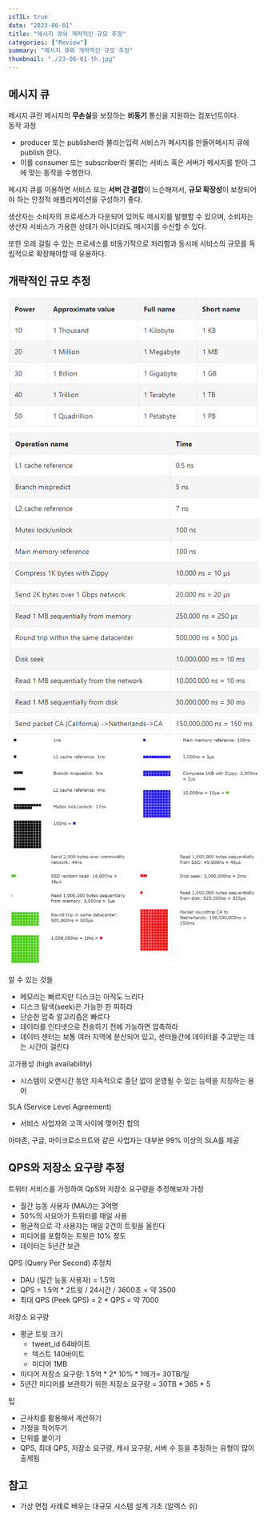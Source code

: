 ```yaml
---
isTIL: true
date: "2023-06-01"
title: "메시지 큐와 개략적인 규모 추정"
categories: ["Review"]
summary: "메시지 큐와 개략적인 규모 추정"
thumbnail: "./23-06-01-th.jpg"
---
```



## 메시지 큐
메시지 큐란 메시지의 **무손실**을 보장하는 **비동기** 통신을 지원하는 컴포넌트이다.  
동작 과정
- producer 또는 publisher라 불리는입력 서비스가 메시지를 만들어메시지 큐에 publish 한다.
- 이를 consumer 또는 subscriber라 불리는 서비스 혹은 서버가 메시지를 받아 그에 맞는 동작을 수행한다.

메시지 큐를 이용하면 서비스 또는 **서버 간 결합**이 느슨해져서, **규모 확장성**이 보장되어야 하는 안정적 애플리케이션을 구성하기 좋다.  

생산자는 소비자의 프로세스가 다운되어 있어도 메시지를 발행할 수 있으며, 소비자는 생산자 서비스가 가용한 상태가 아니더라도 메시지를 수신할 수 있다.  

또한 오래  걸릴 수 있는 프로세스를 비동기적으로 처리함과 동시에 서비스의 규모를 독립적으로 확장해야할 때 유용하다.  

## 개략적인 규모 추정
![1](./23-06-01/1.png "https://bytebytego.com/courses/system-design-interview/back-of-the-envelope-estimation")
![1](./23-06-01/2.png "https://bytebytego.com/courses/system-design-interview/back-of-the-envelope-estimation")
![1](./23-06-01/3.png "https://bytebytego.com/courses/system-design-interview/back-of-the-envelope-estimation")



알 수 있는 것들
- 메모리는 빠르지만 디스크는 아직도 느리다
- 디스크 탐색(seek)은 가능한 한 피하라
- 단순한 압축 알고리즘은 빠르다
- 데이터를 인터넷으로 전송하기 전에 가능하면 압축하라
- 데이터 센터는 보통 여러 지역에 분산되어 있고, 센터들간에 데이터를 주고받는 데는 시간이 걸린다

고가용성 (high availability)
- 시스템이 오랜시간 동안 지속적으로 중단 없이 운영될 수 있는 능력을 지칭하는 용어
  
SLA (Service Level Agreement)
- 서비스 사업자와 고객 사이에 맺어진 합의

아마존, 구글, 마이크로소프트와 같은 사업자는 대부분 99% 이상의 SLA를 제공


## QPS와 저장소 요구량 추정
트위터 서비스를 가정하여 QpS와 저장소 요구량을 추정해보자
가정
- 월간 능동 사용자 (MAU)는 3억명
- 50%의 사요아가 트위터를 매일 사용
- 평균적으로 각 사용자는 매일 2건의 트윗을 올린다
- 미디어를 포함하는 트윗은 10% 정도
- 데이터는 5년간 보관


QPS (Query Per Second) 추정치
- DAU (일간 능동 사용자) = 1.5억
- QPS = 1.5억 * 2트윗 / 24시간 / 3600초 = 약 3500
- 최대 QPS (Peek QPS) = 2 * QPS = 약 7000

저장소 요구량
- 평균 트윗 크기
  - tweet_id 64바이트
  - 텍스트 140바이트
  - 미디어 1MB
- 미디어 저장소 요구량: 1.5억 * 2* 10% * 1메가= 30TB/일
- 5년간 미디어를 보관하기 위한 저장소 요구량 = 30TB * 365 * 5


팁
- 근사치를 활용해서 계산하기
- 가정을 적어두기
- 단위를 붙이기
- QPS, 최대 QPS, 저장소 요구량, 캐시 요구량, 서버 수 등을 추정하는 유형이 많이 출제됨


## 참고
- 가상 면접 사례로 배우는 대규모 시스템 설계 기초 (알렉스 쉬)




